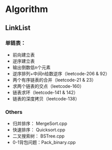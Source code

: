 # Algorithm

## LinkList

### 单链表： 

- 前向建立表
- 逆序建立表
- 输出倒数低n个元素
- 逆序排列+中间n给数逆序（leetcode-206 & 92）
- 两个有序链表的合并（leetcode-21 & 23）
- 求两个链表的交点（leetcode-160）
- 链表求环（leetcode-141 & 142）
- 链表的深度拷贝（leetcode-138） 

### Others

- 归并排序：   MergeSort.cpp
- 快速排序：   Quicksort.cpp
- 二叉搜索树： BSTree.cpp
- 0-1背包问题：Pack_binary.cpp
